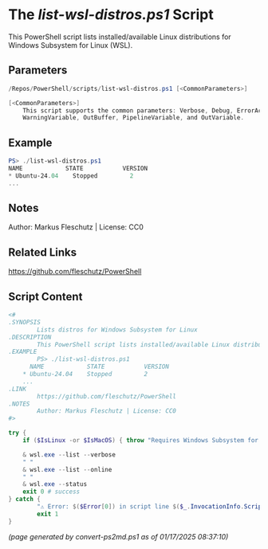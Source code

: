 The *list-wsl-distros.ps1* Script
===========================

This PowerShell script lists installed/available Linux distributions for Windows Subsystem for Linux (WSL).

Parameters
----------
```powershell
/Repos/PowerShell/scripts/list-wsl-distros.ps1 [<CommonParameters>]

[<CommonParameters>]
    This script supports the common parameters: Verbose, Debug, ErrorAction, ErrorVariable, WarningAction, 
    WarningVariable, OutBuffer, PipelineVariable, and OutVariable.
```

Example
-------
```powershell
PS> ./list-wsl-distros.ps1
NAME            STATE           VERSION
* Ubuntu-24.04    Stopped         2
...

```

Notes
-----
Author: Markus Fleschutz | License: CC0

Related Links
-------------
https://github.com/fleschutz/PowerShell

Script Content
--------------
```powershell
<#
.SYNOPSIS
        Lists distros for Windows Subsystem for Linux
.DESCRIPTION
        This PowerShell script lists installed/available Linux distributions for Windows Subsystem for Linux (WSL).
.EXAMPLE
        PS> ./list-wsl-distros.ps1
	  NAME            STATE           VERSION
	* Ubuntu-24.04    Stopped         2
	...
.LINK
        https://github.com/fleschutz/PowerShell
.NOTES
        Author: Markus Fleschutz | License: CC0
#>

try {
	if ($IsLinux -or $IsMacOS) { throw "Requires Windows Subsystem for Linux (WSL)" }

	& wsl.exe --list --verbose
	" "
	& wsl.exe --list --online
	" "
	& wsl.exe --status
	exit 0 # success
} catch {
        "⚠️ Error: $($Error[0]) in script line $($_.InvocationInfo.ScriptLineNumber)."
        exit 1
}
```

*(page generated by convert-ps2md.ps1 as of 01/17/2025 08:37:10)*

